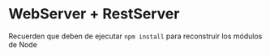 # WebServer + RestServer

Recuerden que deben de ejecutar ```npm install``` para reconstruir los módulos de Node